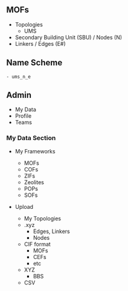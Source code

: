 ## MOFs

- Topologies
    - UMS
- Secondary Building Unit (SBU) / Nodes (N)
- Linkers / Edges (E#)

## Name Scheme
    - ums_n_e

## Admin

- My Data
- Profile
- Teams

### My Data Section

- My Frameworks
    - MOFs
    - COFs
    - ZIFs
    - Zeolites
    - POPs
    - SOFs

- Upload
    - My Topologies
    - .xyz
        - Edges, Linkers
        - Nodes
    - CIF format
        - MOFs
        - CEFs
        - etc
    - XYZ
        - BBS
    - CSV


